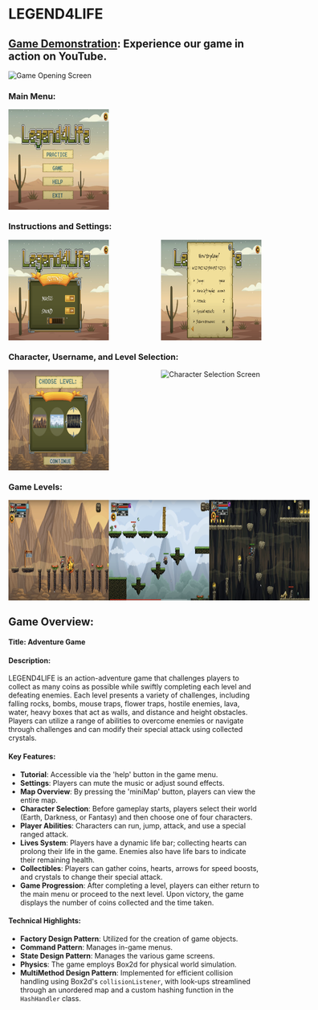 # LEGEND4LIFE
## [Game Demonstration](https://www.youtube.com/watch?v=9Hs-fVTtyII): Experience our game in action on YouTube.

<img src="readmeImages/open.png" alt="Game Opening Screen" width="200" height="200">

### Main Menu:
<div style="display: flex; justify-content: space-between;">
    <img src="readmeImages/main.png" alt="Main Menu Screen" width="200" height="200">
</div>

### Instructions and Settings:
<div style="display: flex; justify-content: space-between;">
    <img src="readmeImages/settings.png" alt="Settings Screen" width="200" height="200">
    <img src="readmeImages/instructions.png" alt="Instructions Screen" width="200" height="200">
</div>

### Character, Username, and Level Selection:
<div style="display: flex; justify-content: space-between;">
    <img src="readmeImages/choose level.png" alt="Level Selection Screen" width="200" height="200">
    <img src="readmeImages/choose character.png" alt="Character Selection Screen" width="200" height="200">
</div>

### Game Levels:
<div style="display: flex; justify-content: space-between;">
    <img src="readmeImages/level1.png" alt="Level 1 Screen" width="200" height="200">
    <img src="readmeImages/level2.png" alt="Level 2 Screen" width="200" height="200">
    <img src="readmeImages/level3.png" alt="Level 3 Screen" width="200" height="200">
</div>

## Game Overview:
#### Title: Adventure Game

#### Description:
LEGEND4LIFE is an action-adventure game that challenges players to collect as many coins as possible while swiftly completing each level and defeating enemies. Each level presents a variety of challenges, including falling rocks, bombs, mouse traps, flower traps, hostile enemies, lava, water, heavy boxes that act as walls, and distance and height obstacles. Players can utilize a range of abilities to overcome enemies or navigate through challenges and can modify their special attack using collected crystals.

#### Key Features:

- **Tutorial**: Accessible via the 'help' button in the game menu.
- **Settings**: Players can mute the music or adjust sound effects.
- **Map Overview**: By pressing the 'miniMap' button, players can view the entire map.
- **Character Selection**: Before gameplay starts, players select their world (Earth, Darkness, or Fantasy) and then choose one of four characters.
- **Player Abilities**: Characters can run, jump, attack, and use a special ranged attack.
- **Lives System**: Players have a dynamic life bar; collecting hearts can prolong their life in the game. Enemies also have life bars to indicate their remaining health.
- **Collectibles**: Players can gather coins, hearts, arrows for speed boosts, and crystals to change their special attack.
- **Game Progression**: After completing a level, players can either return to the main menu or proceed to the next level. Upon victory, the game displays the number of coins collected and the time taken.

#### Technical Highlights:
- **Factory Design Pattern**: Utilized for the creation of game objects.
- **Command Pattern**: Manages in-game menus.
- **State Design Pattern**: Manages the various game screens.
- **Physics**: The game employs Box2d for physical world simulation.
- **MultiMethod Design Pattern**: Implemented for efficient collision handling using Box2d's `collisionListener`, with look-ups streamlined through an unordered map and a custom hashing function in the `HashHandler` class.